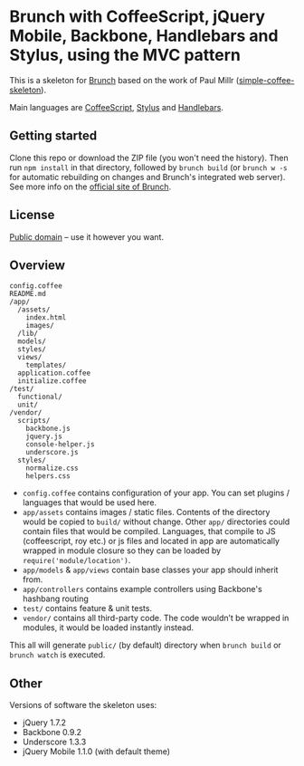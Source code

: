 # Brunch with CoffeeScript, jQuery Mobile, Backbone, Handlebars and Stylus, using the MVC pattern
This is a skeleton for [Brunch](http://brunch.io/) based on the work of Paul Millr ([simple-coffee-skeleton](https://github.com/brunch/simple-coffee-skeleton)).

Main languages are [CoffeeScript](http://coffeescript.org/),
[Stylus](http://learnboost.github.com/stylus/) and
[Handlebars](http://handlebarsjs.com/).

## Getting started

Clone this repo or download the ZIP file (you won't need the history). Then run `npm install` in that directory, followed by `brunch build` (or `brunch w -s` for automatic rebuilding on changes and Brunch's integrated web server). See more info on the [official site of Brunch](http://brunch.io).

## License
[Public domain](http://creativecommons.org/publicdomain/zero/1.0/) – use it however you want.

## Overview

    config.coffee
    README.md
    /app/
      /assets/
        index.html
        images/
      /lib/
      models/
      styles/
      views/
        templates/
      application.coffee
      initialize.coffee
    /test/
      functional/
      unit/
    /vendor/
      scripts/
        backbone.js
        jquery.js
        console-helper.js
        underscore.js
      styles/
        normalize.css
        helpers.css

* `config.coffee` contains configuration of your app. You can set plugins /
languages that would be used here.
* `app/assets` contains images / static files. Contents of the directory would
be copied to `build/` without change.
Other `app/` directories could contain files that would be compiled. Languages,
that compile to JS (coffeescript, roy etc.) or js files and located in app are
automatically wrapped in module closure so they can be loaded by
`require('module/location')`.
* `app/models` & `app/views` contain base classes your app should inherit from.
* `app/controllers` contains example controllers using Backbone's hashbang routing
* `test/` contains feature & unit tests.
* `vendor/` contains all third-party code. The code wouldn’t be wrapped in
modules, it would be loaded instantly instead.

This all will generate `public/` (by default) directory when `brunch build` or `brunch watch` is executed.

## Other
Versions of software the skeleton uses:

* jQuery 1.7.2
* Backbone 0.9.2
* Underscore 1.3.3
* jQuery Mobile 1.1.0 (with default theme)